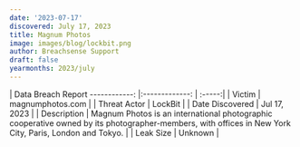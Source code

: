 ```yaml
---
date: '2023-07-17'
discovered: July 17, 2023
title: Magnum Photos
image: images/blog/lockbit.png
author: Breachsense Support
draft: false
yearmonths: 2023/july
---
```



| Data Breach Report
------------:     |:-------------:    | :-----:|
| Victim      | magnumphotos.com      | 
| Threat Actor      | LockBit      | 
| Date Discovered      | Jul 17, 2023      | 
| Description      | Magnum Photos is an international photographic cooperative owned by its photographer-members, with offices in New York City, Paris, London and Tokyo.      | 
| Leak Size      | Unknown      | 

